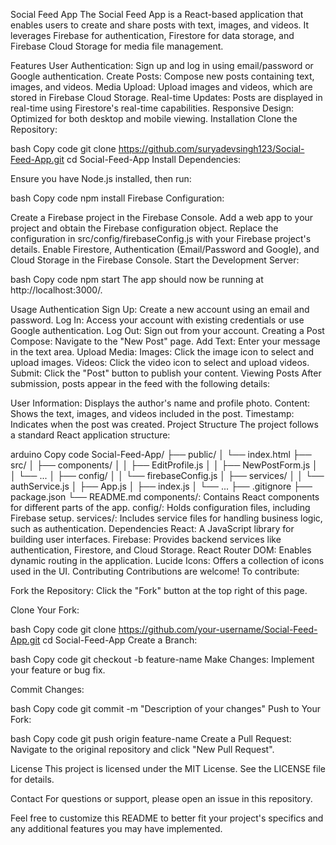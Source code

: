 Social Feed App
The Social Feed App is a React-based application that enables users to create and share posts with text, images, and videos. It leverages Firebase for authentication, Firestore for data storage, and Firebase Cloud Storage for media file management.

Features
User Authentication: Sign up and log in using email/password or Google authentication.
Create Posts: Compose new posts containing text, images, and videos.
Media Upload: Upload images and videos, which are stored in Firebase Cloud Storage.
Real-time Updates: Posts are displayed in real-time using Firestore's real-time capabilities.
Responsive Design: Optimized for both desktop and mobile viewing.
Installation
Clone the Repository:

bash
Copy code
git clone https://github.com/suryadevsingh123/Social-Feed-App.git
cd Social-Feed-App
Install Dependencies:

Ensure you have Node.js installed, then run:

bash
Copy code
npm install
Firebase Configuration:

Create a Firebase project in the Firebase Console.
Add a web app to your project and obtain the Firebase configuration object.
Replace the configuration in src/config/firebaseConfig.js with your Firebase project's details.
Enable Firestore, Authentication (Email/Password and Google), and Cloud Storage in the Firebase Console.
Start the Development Server:

bash
Copy code
npm start
The app should now be running at http://localhost:3000/.

Usage
Authentication
Sign Up: Create a new account using an email and password.
Log In: Access your account with existing credentials or use Google authentication.
Log Out: Sign out from your account.
Creating a Post
Compose: Navigate to the "New Post" page.
Add Text: Enter your message in the text area.
Upload Media:
Images: Click the image icon to select and upload images.
Videos: Click the video icon to select and upload videos.
Submit: Click the "Post" button to publish your content.
Viewing Posts
After submission, posts appear in the feed with the following details:

User Information: Displays the author's name and profile photo.
Content: Shows the text, images, and videos included in the post.
Timestamp: Indicates when the post was created.
Project Structure
The project follows a standard React application structure:

arduino
Copy code
Social-Feed-App/
├── public/
│   └── index.html
├── src/
│   ├── components/
│   │   ├── EditProfile.js
│   │   ├── NewPostForm.js
│   │   └── ...
│   ├── config/
│   │   └── firebaseConfig.js
│   ├── services/
│   │   └── authService.js
│   ├── App.js
│   ├── index.js
│   └── ...
├── .gitignore
├── package.json
└── README.md
components/: Contains React components for different parts of the app.
config/: Holds configuration files, including Firebase setup.
services/: Includes service files for handling business logic, such as authentication.
Dependencies
React: A JavaScript library for building user interfaces.
Firebase: Provides backend services like authentication, Firestore, and Cloud Storage.
React Router DOM: Enables dynamic routing in the application.
Lucide Icons: Offers a collection of icons used in the UI.
Contributing
Contributions are welcome! To contribute:

Fork the Repository: Click the "Fork" button at the top right of this page.

Clone Your Fork:

bash
Copy code
git clone https://github.com/your-username/Social-Feed-App.git
cd Social-Feed-App
Create a Branch:

bash
Copy code
git checkout -b feature-name
Make Changes: Implement your feature or bug fix.

Commit Changes:

bash
Copy code
git commit -m "Description of your changes"
Push to Your Fork:

bash
Copy code
git push origin feature-name
Create a Pull Request: Navigate to the original repository and click "New Pull Request".

License
This project is licensed under the MIT License. See the LICENSE file for details.

Contact
For questions or support, please open an issue in this repository.

Feel free to customize this README to better fit your project's specifics and any additional features you may have implemented.
